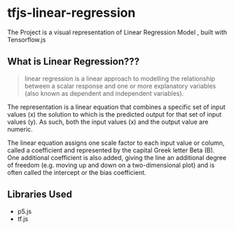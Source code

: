 # tfjs-linear-regression
The Project is a visual representation of Linear Regression Model , built with Tensorflow.js
## What is Linear Regression???
> linear regression is a linear approach to modelling the relationship between a scalar response and one or more explanatory variables (also known as dependent and independent variables).

The representation is a linear equation that combines a specific set of input values (x) the solution to which is the predicted output for that set of input values (y). As such, both the input values (x) and the output value are numeric.

The linear equation assigns one scale factor to each input value or column, called a coefficient and represented by the capital Greek letter Beta (B). One additional coefficient is also added, giving the line an additional degree of freedom (e.g. moving up and down on a two-dimensional plot) and is often called the intercept or the bias coefficient.
## Libraries Used 
- p5.js
- tf.js
